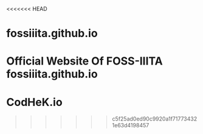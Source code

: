 <<<<<<< HEAD
# fossiiita.github.io
Official Website Of FOSS-IIITA<br>
fossiiita.github.io
=======
# CodHeK.io
>>>>>>> c5f25ad0ed90c9920a1f717734321e63d4198457
